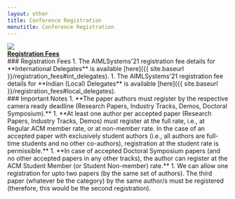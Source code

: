```yaml
---
layout: other
title: Conference Registration
menutitle: Conference Registration
---
```


<div class="row">
<div class="col-12 text-center">
    <a href="{{ site.baseurl }}/registration_fees">
        <img src="{{ site.baseurl }}/images/registration_fees.png">
        <br>
        <label><strong>Registration Fees</strong></label>
    </a>
</div>
</div>

<div markdown=1 class="bd-callout bd-callout-info">
### Registration Fees
1. The AIMLSystems'21 registration fee details for **International Delegates** is available [here]({{ site.baseurl }}/registration_fees#int_delegates).
1. The AIMLSystems'21 registration fee details for **Indian (Local) Delegates** is available [here]({{ site.baseurl }}/registration_fees#local_delegates).
</div>

<div markdown=1 class="bd-callout bd-callout-info">
### Important Notes
1. **The paper authors must register by the respective camera ready deadline (Research Papers, Industry Tracks, Demos, Doctoral Symposium).**
1. **At least one author per accepted paper (Research Papers, Industry Tracks, Demos) must register at the full rate, i.e., at Regular ACM member rate, or at non-member rate. In the case of an accepted paper with exclusively student authors (i.e., all authors are full-time students and no other co-authors), registration at the student rate is permissible.**
1. **In case of accepted Doctoral Symposium papers (and no other accepted papers in any other tracks), the author can register at the ACM Student Member (or Student Non-member) rate.**
1. We can allow one registration for upto two papers (by the same set of authors). The third paper (whatever be the category) by the same author/s must be registered (therefore, this would be the second registration).
</div>
